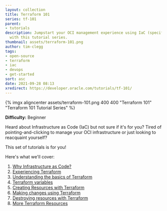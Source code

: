 ```yaml
---
layout: collection
title: Terraform 101
series: tf-101
parent:
- tutorials
description: Jumpstart your OCI management experience using IaC (specifically Terraform)
  with this tutorial series.
thumbnail: assets/terraform-101.png
author: tim-clegg
tags:
- open-source
- terraform
- iac
- devops
- get-started
sort: asc
date: 2021-09-28 08:13
xredirect: https://developer.oracle.com/tutorials/tf-101/
---
```


{% imgx aligncenter assets/terraform-101.png 400 400 "Terraform 101" "Terraform 101 Tutorial Series" %}

**Difficulty:** Beginner

Heard about Infrastructure as Code (IaC) but not sure if it's for you?  Tired of pointing-and-clicking to manage your OCI infrastructure or just looking to reacquaint yourself?  

This set of tutorials is for you!  

Here's what we'll cover:

1. [Why Infrastructure as Code?](1-why-iac)
2. [Experiencing Terraform](2-experiencing-terraform)
3. [Understanding the basics of Terraform](3-understanding-terraform-basics)
4. [Terraform variables](4-variables)
5. [Creating Resources with Terraform](5-creating)
6. [Making changes using Terraform](6-changing)
7. [Destroying resources with Terraform](7-destroying)
8. [More Terraform Resources](8-resources)
